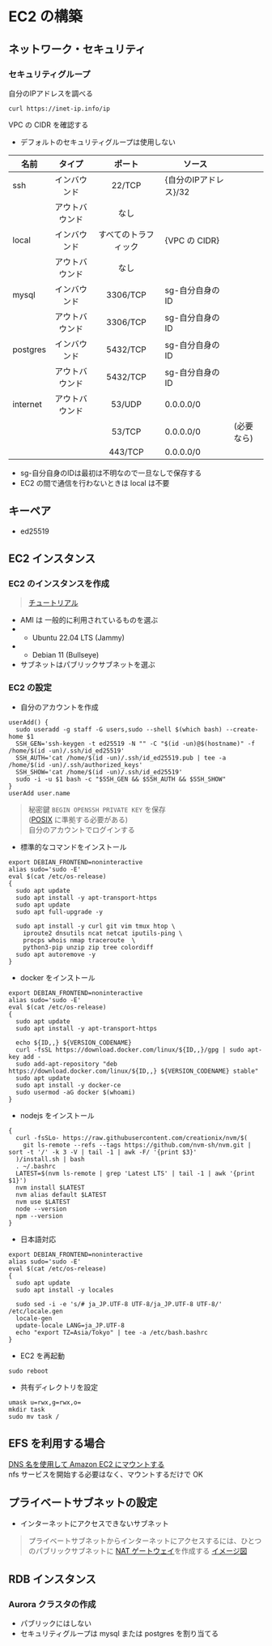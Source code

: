 # EC2 の構築

## ネットワーク・セキュリティ

### セキュリティグループ

自分のIPアドレスを調べる

```
curl https://inet-ip.info/ip
```

VPC の CIDR を確認する

- デフォルトのセキュリティグループは使用しない

|名前|タイプ|ポート|ソース||
|--|:--:|:--:|--|--|
|ssh|インバウンド|22/TCP|{自分のIPアドレス}/32||
||アウトバウンド|なし|||
|local|インバウンド|すべてのトラフィック|{VPC の CIDR}||
||アウトバウンド|なし|||
|mysql|インバウンド|3306/TCP|sg-自分自身のID||
||アウトバウンド|3306/TCP|sg-自分自身のID||
|postgres|インバウンド|5432/TCP|sg-自分自身のID||
||アウトバウンド|5432/TCP|sg-自分自身のID||
|internet|アウトバウンド|53/UDP|0.0.0.0/0||
|||53/TCP|0.0.0.0/0|(必要なら)|
|||443/TCP|0.0.0.0/0||

- sg-自分自身のIDは最初は不明なので一旦なしで保存する
- EC2 の間で通信を行わないときは local は不要

## キーペア

- ed25519

## EC2 インスタンス

### EC2 のインスタンスを作成

> [チュートリアル](https://docs.aws.amazon.com/ja_jp/AWSEC2/latest/UserGuide/EC2_GetStarted.html)

- AMI は 一般的に利用されているものを選ぶ
- - Ubuntu 22.04 LTS (Jammy)
- - Debian 11 (Bullseye)
- サブネットはパブリックサブネットを選ぶ

### EC2 の設定

- 自分のアカウントを作成
```
userAdd() {
  sudo useradd -g staff -G users,sudo --shell $(which bash) --create-home $1
  SSH_GEN='ssh-keygen -t ed25519 -N "" -C "$(id -un)@$(hostname)" -f /home/$(id -un)/.ssh/id_ed25519'
  SSH_AUTH='cat /home/$(id -un)/.ssh/id_ed25519.pub | tee -a /home/$(id -un)/.ssh/authorized_keys'
  SSH_SHOW='cat /home/$(id -un)/.ssh/id_ed25519'
  sudo -i -u $1 bash -c "$SSH_GEN && $SSH_AUTH && $SSH_SHOW"
}
userAdd user.name
```

> 秘密鍵 `BEGIN OPENSSH PRIVATE KEY` を保存<br>
([POSIX](https://ja.wikipedia.org/wiki/POSIX) に準拠する必要がある)<br>
自分のアカウントでログインする<br>

- 標準的なコマンドをインストール
```
export DEBIAN_FRONTEND=noninteractive
alias sudo='sudo -E'
eval $(cat /etc/os-release)
{
  sudo apt update
  sudo apt install -y apt-transport-https
  sudo apt update
  sudo apt full-upgrade -y

  sudo apt install -y curl git vim tmux htop \
    iproute2 dnsutils ncat netcat iputils-ping \
    procps whois nmap traceroute  \
    python3-pip unzip zip tree colordiff
  sudo apt autoremove -y
}
```

- docker をインストール
```
export DEBIAN_FRONTEND=noninteractive
alias sudo='sudo -E'
eval $(cat /etc/os-release)
{
  sudo apt update
  sudo apt install -y apt-transport-https

  echo ${ID,,} ${VERSION_CODENAME}
  curl -fsSL https://download.docker.com/linux/${ID,,}/gpg | sudo apt-key add -
  sudo add-apt-repository "deb https://download.docker.com/linux/${ID,,} ${VERSION_CODENAME} stable"
  sudo apt update
  sudo apt install -y docker-ce
  sudo usermod -aG docker $(whoami)
}
```

- nodejs をインストール
```
{
  curl -fsSLo- https://raw.githubusercontent.com/creationix/nvm/$(
    git ls-remote --refs --tags https://github.com/nvm-sh/nvm.git | sort -t '/' -k 3 -V | tail -1 | awk -F/ '{print $3}'
  )/install.sh | bash
  . ~/.bashrc
  LATEST=$(nvm ls-remote | grep 'Latest LTS' | tail -1 | awk '{print $1}')
  nvm install $LATEST
  nvm alias default $LATEST
  nvm use $LATEST
  node --version
  npm --version
}
```

- 日本語対応
```
export DEBIAN_FRONTEND=noninteractive
alias sudo='sudo -E'
eval $(cat /etc/os-release)
{
  sudo apt update
  sudo apt install -y locales

  sudo sed -i -e 's/# ja_JP.UTF-8 UTF-8/ja_JP.UTF-8 UTF-8/' /etc/locale.gen
  locale-gen
  update-locale LANG=ja_JP.UTF-8
  echo "export TZ=Asia/Tokyo" | tee -a /etc/bash.bashrc
}
```

- EC2 を再起動
```
sudo reboot
```

- 共有ディレクトリを設定

```
umask u=rwx,g=rwx,o=
mkdir task
sudo mv task /
```

## EFS を利用する場合

[DNS 名を使用して Amazon EC2 にマウントする](https://docs.aws.amazon.com/ja_jp/efs/latest/ug/mounting-fs-mount-cmd-dns-name.html)<br>
nfs サービスを開始する必要はなく、マウントするだけで OK

## プライベートサブネットの設定

- インターネットにアクセスできないサブネット

> プライベートサブネットからインターネットにアクセスするには、ひとつのパブリックサブネットに [NAT ゲートウェイ](https://docs.aws.amazon.com/ja_jp/vpc/latest/userguide/vpc-nat-gateway.html)を作成する [イメージ図](https://go.aws/3C6xULL)

## RDB インスタンス

### Aurora クラスタの作成

- パブリックにはしない
- セキュリティグループは mysql または postgres を割り当てる
